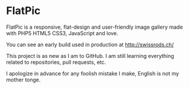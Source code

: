 # FlatPic
FlatPic is a responsive, flat-design and user-friendly image gallery made with PHP5 HTML5 CSS3, JavaScript and love.

You can see an early build used in production at http://swissrods.ch/

This project is as new as I am to GitHub. I am still learning everything related to repositories, pull requests, etc.

I apologize in advance for any foolish mistake I make, English is not my mother tonge.
